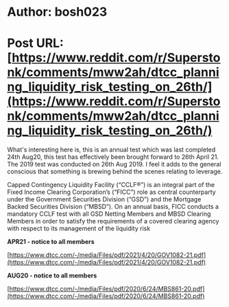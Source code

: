 # Author: bosh023
# Post URL: [https://www.reddit.com/r/Superstonk/comments/mww2ah/dtcc_planning_liquidity_risk_testing_on_26th/](https://www.reddit.com/r/Superstonk/comments/mww2ah/dtcc_planning_liquidity_risk_testing_on_26th/)


What's interesting here is, this is an annual test which was last completed 24th Aug20, this test has effectively been brought forward to 26th April 21. The 2019 test was conducted on 26th Aug 2019. I feel it adds to the general conscious that something is brewing behind the scenes relating to leverage. 

Capped Contingency Liquidity Facility (“CCLF®”) is an integral part of the Fixed Income Clearing Corporation’s (“FICC”) role as central counterparty under the Government Securities Division (“GSD”) and the Mortgage Backed Securities Division (“MBSD”). On an annual basis, FICC conducts a mandatory CCLF test with all GSD Netting Members and MBSD Clearing Members in order to satisfy the requirements of a covered clearing agency with respect to its management of the liquidity risk 

**APR21 - notice to all members** 

[https://www.dtcc.com/-/media/Files/pdf/2021/4/20/GOV1082-21.pdf](https://www.dtcc.com/-/media/Files/pdf/2021/4/20/GOV1082-21.pdf)

**AUG20 - notice to all members** 

[https://www.dtcc.com/-/media/Files/pdf/2020/6/24/MBS861-20.pdf](https://www.dtcc.com/-/media/Files/pdf/2020/6/24/MBS861-20.pdf)